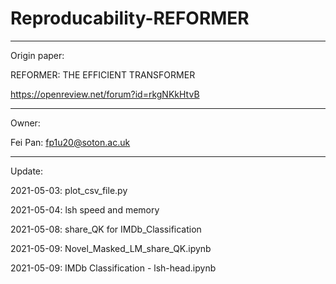 # Reproducability-REFORMER

--------------------------------------------------------

Origin paper: 

REFORMER: THE EFFICIENT TRANSFORMER  

https://openreview.net/forum?id=rkgNKkHtvB


--------------------------------------------------------

Owner:

Fei Pan: fp1u20@soton.ac.uk

--------------------------------------------------------

Update:

2021-05-03: plot_csv_file.py

2021-05-04: lsh speed and memory

2021-05-08: share_QK for IMDb_Classification

2021-05-09: Novel_Masked_LM_share_QK.ipynb

2021-05-09: IMDb Classification - lsh-head.ipynb

